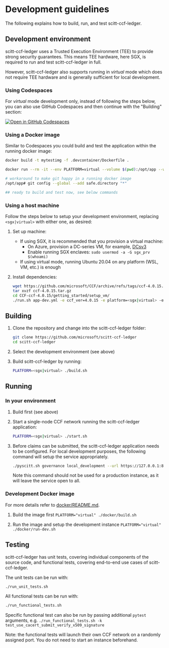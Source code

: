 # Development guidelines 

The following explains how to build, run, and test scitt-ccf-ledger.

## Development environment

scitt-ccf-ledger uses a Trusted Execution Environment (TEE) to provide strong security guarantees.
This means TEE hardware, here SGX, is required to run and test scitt-ccf-ledger in full.

However, scitt-ccf-ledger also supports running in *virtual* mode which does not require TEE hardware
and is generally sufficient for local development.

### Using Codespaces

For *virtual* mode development only, instead of following the steps below, you can also use GitHub Codespaces and then continue with the "Building" section: 

[![Open in GitHub Codespaces](https://github.com/codespaces/badge.svg)](https://github.com/codespaces/new?hide_repo_select=true&ref=main&repo=562968818&machine=standardLinux32gb&devcontainer_path=.devcontainer%2Fdevcontainer.json&location=WestEurope)

### Using a Docker image

Similar to Codespaces you could build and test the application within the running docker image:

```sh
docker build -t mytestimg -f .devcontainer/Dockerfile .

docker run --rm -it --env PLATFORM=virtual --volume $(pwd):/opt/app --workdir /opt/app --entrypoint /bin/bash mytestimg

# workaround to make git happy in a running docker image
/opt/app# git config --global --add safe.directory "*"

## ready to build and test now, see below commands
```

### Using a host machine

Follow the steps below to setup your development environment, replacing `<sgx|virtual>` with either one, as desired:

1. Set up machine: 
    - If using SGX, it is recommended that you provision a virtual machine:
      - On Azure, provision a DC-series VM, for example, [DCsv3](https://learn.microsoft.com/en-us/azure/virtual-machines/dcv3-series)
      - Enable running SGX enclaves: `sudo usermod -a -G sgx_prv $(whoami)`
    - If using virtual mode, running Ubuntu 20.04 on any platform (WSL, VM, etc.) is enough

2. Install dependencies:
    ```sh
    wget https://github.com/microsoft/CCF/archive/refs/tags/ccf-4.0.15.tar.gz
    tar xvzf ccf-4.0.15.tar.gz
    cd CCF-ccf-4.0.15/getting_started/setup_vm/
    ./run.sh app-dev.yml -e ccf_ver=4.0.15 -e platform=<sgx|virtual> -e clang_version=<11|15>
    ```

## Building

1. Clone the repository and change into the scitt-ccf-ledger folder:
    ```sh
    git clone https://github.com/microsoft/scitt-ccf-ledger
    cd scitt-ccf-ledger
    ```

2. Select the development environment (see above)

3. Build scitt-ccf-ledger by running:
    ```sh
    PLATFORM=<sgx|virtual> ./build.sh
    ```

## Running

### In your environment

1. Build first (see above)

2. Start a single-node CCF network running the scitt-ccf-ledger application:
    ```sh
    PLATFORM=<sgx|virtual> ./start.sh
    ```

3. Before claims can be submitted, the scitt-ccf-ledger application needs to be configured. For local
   development purposes, the following command will setup the service appropriately.
   
   ```sh
   ./pyscitt.sh governance local_development --url https://127.0.0.1:8000
   ```

   Note this command should not be used for a production instance, as it will leave the service
   open to all.

### Development Docker image

For more details refer to [docker/README.md](./docker/README.md).

1. Build the image first `PLATFORM="virtual" ./docker/build.sh`

2. Run the image and setup the development instance `PLATFORM="virtual" ./docker/run-dev.sh`

## Testing

scitt-ccf-ledger has unit tests, covering individual components of the source code, and functional tests, covering end-to-end use cases of scitt-ccf-ledger.

The unit tests can be run with:

```sh
./run_unit_tests.sh
```

All functional tests can be run with:

```sh
./run_functional_tests.sh
```

Specific functional test can also be run by passing additional `pytest` arguments, e.g. `./run_functional_tests.sh -k test_use_cacert_submit_verify_x509_signature`

Note: the functional tests will launch their own CCF network on a randomly assigned port. You do not need to start an instance beforehand.
